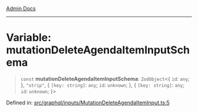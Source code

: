 [Admin Docs](/)

***

# Variable: mutationDeleteAgendaItemInputSchema

> `const` **mutationDeleteAgendaItemInputSchema**: `ZodObject`\<\{ `id`: `any`; \}, `"strip"`, \{ `[key: string]`: `any`;  `id`: `unknown`; \}, \{ `[key: string]`: `any`;  `id`: `unknown`; \}\>

Defined in: [src/graphql/inputs/MutationDeleteAgendaItemInput.ts:5](https://github.com/PalisadoesFoundation/talawa-api/blob/be8575be3c5989d76dd2f84308de81461931796c/src/graphql/inputs/MutationDeleteAgendaItemInput.ts#L5)
